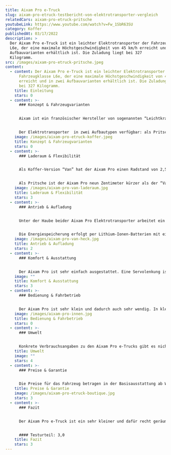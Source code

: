 ```yaml
---
title: Aixam Pro e-Truck
slug: aixam-pro-etruck-testbericht-von-elektrotransporter-vergleich
relatedCars: aixam-pro-etruck-pritsche
youtubeLink: https://www.youtube.com/watch?v=Fw_1SbR63SU
category: Koffer
publishedAt: 03/17/2022
description: >
  Der Aixam Pro e-Truck ist ein leichter Elektrotransporter der Fahrzeugklasse
  L6e, der eine maximale Höchstgeschwindigkeit von 45 km/h erreicht und in zwei
  Aufbauvarianten erhältlich ist. Die Zuladung liegt bei 327
  Kilogramm.                        
src: /images/aixam-pro-etruck-pritsche.jpeg
content:
  - content: Der Aixam Pro e-Truck ist ein leichter Elektrotransporter der
      Fahrzeugklasse L6e, der eine maximale Höchstgeschwindigkeit von 45 km/h
      erreicht und in zwei Aufbauvarianten erhältlich ist. Die Zuladung liegt
      bei 327 Kilogramm.
    title: Einleitung
    stars: 0
  - content: >-
      ### Konzept & Fahrzeugvarianten


      Aixam ist ein französischer Hersteller von sogenannten “Leichtkraftfahrzeugen” mit einem Vertrieb in Deutschland. Mit dem Aixam Pro hat das Unternehmen ein leichtes Nutzfahrzeug im Programm, welches mit Dieselmotoren (“D-Truck”) sowie Elektroantrieb (“e-Truck”) erhältlich ist. Die hier vorgestellte Elektro-Version gehört zur EG-Fahrzeugkategorie L6e, welche Leichtfahrzeuge bis zu einem Leergewicht von 425 Kilogramm (ohne Akkus) bezeichnet. 


      Der Elektrotransporter  in zwei Aufbautypen verfügbar: als Pritsche sowie mit Kofferaufbau (“Van”). Durch seine kleinen Außenmaße ist das Fahrzeug speziell für den Transport von Waren und Gerätschaften in engen Straßen und begrenztem Gelände konzipiert.
    image: /images/aixam-pro-etruck-koffer.jpeg
    title: Konzept & Fahrzeugvarianten
    stars: 0
  - content: >-
      ### Laderaum & Flexibilität


      Als Koffer-Version “Van” hat der Aixam Pro einen Radstand von 2,52 Meter und ist exakt 3 Meter lang und 1,50 Meter breit. Der Laderaum ist einzig über zwei seitlich öffnende Türen im Heck zugänglich und hat eine Ladehöhe von 1,40 Meter. Der Kofferraum hat eine Länge von 1,35 Meter und kommt auf ein Gesamtvolumen von 2,8m³. 


      Als Pritsche ist der Aixam Pro neun Zentimeter kürzer als der “Van”, hat aber sonst die gleichen Außenmaße. Die Ladefläche hat hier eine Länge von 1,40 Meter und eine Breite von 1,47 Meter, wodurch sich Platz für rund 2m² Güter und Waren ergibt. Das Leergewicht inklusive Akku gibt der Hersteller für beide Versionen mit 440 Kilogramm an, während die Nutzlast bei 327 Kilogramm liegt. Die Anhängelast liegt bei 187 Kilogramm.
    image: /images/aixam-pro-van-laderaum.jpg
    title: Laderaum & Flexibilität
    stars: 3
  - content: >-
      ### Antrieb & Aufladung


      Unter der Haube beider Aixam Pro Elektrotransporter arbeitet ein Synchron-Permanentmagnet-Motor, der eine Nennleistung von 6 kW sowie eine Spitzenleistung von rund 9 kW generiert. Das Drehmoment beträgt 50 Nm. Der Aixam Pro hat ein Automatikgetriebe und kann eine Höchstgeschwindigkeit von 45 Km/h erreichen, was auch den Grenzwert für Fahrzeuge der Kategorie L6e darstellt.


      Die Energiespeicherung erfolgt per Lithium-Ionen-Batterien mit einer Spannung von 48 V und einer Kapazität von 7,26 kWh. Die Reichweite liegt damit im Durchschnitt laut Hersteller bei 95 Kilometer, womit sich der Aixam Pro eher für den Stadtverkehr oder kurze Überlandstrecken eignet. Die Aufladung erfolgt über einen 220 Volt-Stecker. Leider gibt es keine Angaben darüber, wieviel Zeit es beansprucht, die Batterien wieder voll aufzuladen.
    image: /images/aixam-pro-van-heck.jpg
    title: Antrieb & Aufladung
    stars: 2
  - content: >-
      ### Komfort & Ausstattung


      Der Aixam Pro ist sehr einfach ausgestattet. Eine Servolenkung ist ebenso wenig erhältlich wie eine Klimaanlage, während elektrische Fensterheber sowie eine Zentralverriegelung Aufpreis kosten. Auch ein Radio kostet zusätzliches Geld, ist dann aber immerhin mit mit USB-Port und Bluetooth-Funktion ausgestattet.
    image: ""
    title: Komfort & Ausstattung
    stars: 3
  - content: >-
      ### Bedienung & Fahrbetrieb


      Der Aixam Pro ist sehr klein und dadurch auch sehr wendig. In kleinen Gassen oder auf engen Fabrikgeländen ist er wohl am besten aufgehoben. Zwar ist ein Fenster in der Kabinenrückwand serienmäßig dabei, Fenster in den Hecktüren kosten allerdings extra. Und bei vollem Laderaum nutzen auch diese auch nicht viel. Optional ist dafür aber eine Rückfahrkamera erhältlich, die beim Rangieren der Koffer-Version unterstützt.
    image: /images/aixam-pro-innen.jpg
    title: Bedienung & Fahrbetrieb
    stars: 0
  - content: >-
      ### Umwelt


      Konkrete Verbrauchsangaben zu den Aixam Pro e-Trucks gibt es nicht. Die Reichweite von 95 Kilometer bei einer Akku-Kapazität von 7,26 kWh spricht aber für einen Verbrauch von rund 8 kWh auf 100 Kilometer, also sehr niedrig. So kommt man mit 2,40 Euro Energiekosten rund 100 Kilometer weit bei einem Strompreis von 30 Cent pro kWh. Eine Solaranlage ist nicht verfügbar.
    title: Umwelt
    image: ""
    stars: 4
  - content: >-
      ### Preise & Garantie


      Die Preise für das Fahrzeug betragen in der Basisausstattung ab Werk 19.690 Euro für die Pritsche und 20.490 Euro als “Van”. Die Batterie ist mit im Preis enthalten und muss nicht extra gemietet werden. Aixam gibt eine Garantie von 2 Jahren auf das Fahrzeug, unabhängig vom Kilometerstand.
    title: Preise & Garantie
    image: /images/aixam-pro-etruck-boutique.jpg
    stars: 3
  - content: >-
      ### Fazit


      Der Aixam Pro e-Truck ist ein sehr kleiner und dafür recht geräumiger Elektrotransporter, der als Koffer-Variante für Lieferdienste, Handwerksbetriebe und den Warentransport im Einzelhandel interessant sein könnte. Die Pritsche dürfte speziell für Landschaftsbaubetriebe und kleinere Baustellen geeignet sein. Die recht geringe Reichweite könnte allerdings für so manche Einschränkung sorgen und die minimale Ausstattung lässt leider so manchen Wunsch offen.


      #### Testurteil: 3,0
    title: Fazit
    stars: 3
---
```

